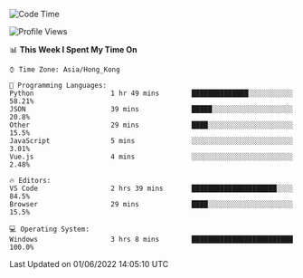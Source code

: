 <!--START_SECTION:waka-->
![Code Time](http://img.shields.io/badge/Code%20Time-17%20hrs%2025%20mins-blue)

![Profile Views](http://img.shields.io/badge/Profile%20Views-2-blue)

📊 **This Week I Spent My Time On** 

```text
⌚︎ Time Zone: Asia/Hong_Kong

💬 Programming Languages: 
Python                   1 hr 49 mins        ██████████████░░░░░░░░░░░   58.21% 
JSON                     39 mins             █████░░░░░░░░░░░░░░░░░░░░   20.8% 
Other                    29 mins             ████░░░░░░░░░░░░░░░░░░░░░   15.5% 
JavaScript               5 mins              ░░░░░░░░░░░░░░░░░░░░░░░░░   3.01% 
Vue.js                   4 mins              ░░░░░░░░░░░░░░░░░░░░░░░░░   2.48%

🔥 Editors: 
VS Code                  2 hrs 39 mins       █████████████████████░░░░   84.5% 
Browser                  29 mins             ████░░░░░░░░░░░░░░░░░░░░░   15.5%

💻 Operating System: 
Windows                  3 hrs 8 mins        █████████████████████████   100.0%

```


 Last Updated on 01/06/2022 14:05:10 UTC
<!--END_SECTION:waka-->
